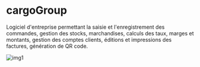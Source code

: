 # cargoGroup

Logiciel d'entreprise permettant la saisie et l'enregistrement des commandes, gestion des stocks, marchandises, calculs des taux, marges et montants, gestion des comptes clients, éditions et impressions des factures, génération de QR code.

![img1](https://user-images.githubusercontent.com/37714375/98049982-146f4780-1e31-11eb-9ffd-b3915e593cc7.png)

